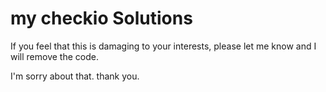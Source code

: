 # my checkio Solutions

If you feel that this is damaging to your interests, please let me know and I will remove the code.

I'm sorry about that.
thank you.
